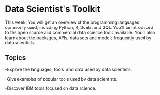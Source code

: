 # Data Scientist's Toolkit
This week, You will get an overview of the programming languages commonly used, including Python, R, Scala, and SQL. You’ll be introduced to the open source and commercial data science tools available. You’ll also learn about the packages, APIs, data sets and models frequently used by data scientists.
## Topics
-Explore the languages, tools, and data used by data scientists.

-Give examples of popular tools used by data scientists.

-Discover IBM tools focused on data science.
